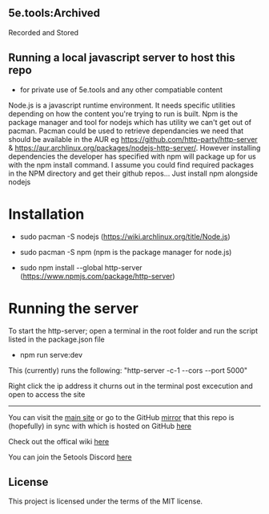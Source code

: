 ## 5e.tools:Archived

Recorded and Stored

## Running a local javascript server to host this repo
- for private use of 5e.tools and any other compatiable content

Node.js is a javascript runtime environment. It needs specific utilities depending on how the content you're trying to run is built.
Npm is the package manager and tool for nodejs which has utility we can't get out of pacman. Pacman could be used to retrieve dependancies we need that should be available in the AUR eg https://github.com/http-party/http-server & https://aur.archlinux.org/packages/nodejs-http-server/.
However installing dependencies the developer has specified with npm will package up for us with the npm install command. I assume you could find required packages in the NPM directory and get their github repos...
Just install npm alongside nodejs

# Installation
- sudo pacman -S nodejs
(https://wiki.archlinux.org/title/Node.js)

- sudo pacman -S npm
(npm is the package manager for node.js)

- sudo npm install --global http-server
(https://www.npmjs.com/package/http-server)

# Running the server

To start the http-server; open a terminal in the root folder and run the script listed in the package.json file
- npm run serve:dev

This (currently) runs the following: "http-server -c-1 --cors --port 5000"

Right click the ip address it churns out in the terminal post excecution and open to access the site

-------------------------------------------------------------------------

You can visit the [main site](https://5e.tools/index.html) or go to the GitHub [mirror](https://github.com/5etools-mirror-1/5etools-mirror-1.github.io) that this repo is (hopefully) in sync with which is hosted on GitHub [here](https://arch-ive.github.io/5etools-Archived/)

Check out the offical wiki [here](https://wiki.tercept.net/) 

You can join the 5etools Discord [here](https://discord.gg/5etools)

## License

This project is licensed under the terms of the MIT license.
